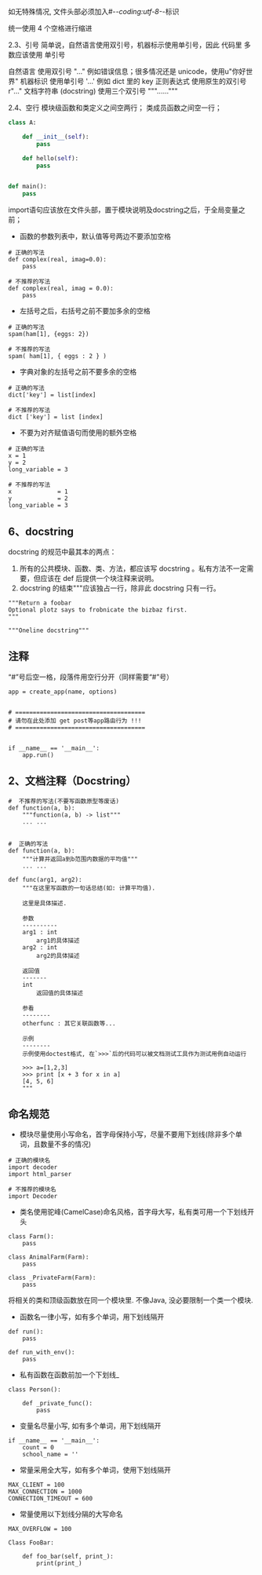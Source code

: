 



如无特殊情况, 文件头部必须加入#-*-coding:utf-8-*-标识

统一使用 4 个空格进行缩进

2.3、引号
简单说，自然语言使用双引号，机器标示使用单引号，因此 代码里 多数应该使用 单引号

自然语言 使用双引号 "..."
例如错误信息；很多情况还是 unicode，使用u"你好世界"
机器标识 使用单引号 '...' 例如 dict 里的 key
正则表达式 使用原生的双引号 r"..."
文档字符串 (docstring) 使用三个双引号 """......"""

2.4、空行
模块级函数和类定义之间空两行；
类成员函数之间空一行；

```python
class A:

    def __init__(self):
        pass

    def hello(self):
        pass


def main():
    pass  
```



import语句应该放在文件头部，置于模块说明及docstring之后，于全局变量之前；

- 函数的参数列表中，默认值等号两边不要添加空格

```
# 正确的写法
def complex(real, imag=0.0):
    pass

# 不推荐的写法
def complex(real, imag = 0.0):
    pass
```

- 左括号之后，右括号之前不要加多余的空格

```
# 正确的写法
spam(ham[1], {eggs: 2})

# 不推荐的写法
spam( ham[1], { eggs : 2 } )
```

- 字典对象的左括号之前不要多余的空格

```
# 正确的写法
dict['key'] = list[index]

# 不推荐的写法
dict ['key'] = list [index]
```

- 不要为对齐赋值语句而使用的额外空格

```
# 正确的写法
x = 1
y = 2
long_variable = 3

# 不推荐的写法
x             = 1
y             = 2
long_variable = 3
```

## 6、docstring

docstring 的规范中最其本的两点：

1. 所有的公共模块、函数、类、方法，都应该写 docstring 。私有方法不一定需要，但应该在 def 后提供一个块注释来说明。
2. docstring 的结束"""应该独占一行，除非此 docstring 只有一行。

```
"""Return a foobar
Optional plotz says to frobnicate the bizbaz first.
"""

"""Oneline docstring"""
```



## 注释





“#”号后空一格，段落件用空行分开（同样需要“#”号）

```
app = create_app(name, options)


# =====================================
# 请勿在此处添加 get post等app路由行为 !!!
# =====================================


if __name__ == '__main__':
    app.run()
```

## 2、文档注释（Docstring）

```
#  不推荐的写法(不要写函数原型等废话)
def function(a, b):
    """function(a, b) -> list"""
    ... ...


#  正确的写法
def function(a, b):
    """计算并返回a到b范围内数据的平均值"""
    ... ...
```



```
def func(arg1, arg2):
    """在这里写函数的一句话总结(如: 计算平均值).

    这里是具体描述.

    参数
    ----------
    arg1 : int
        arg1的具体描述
    arg2 : int
        arg2的具体描述

    返回值
    -------
    int
        返回值的具体描述

    参看
    --------
    otherfunc : 其它关联函数等...

    示例
    --------
    示例使用doctest格式, 在`>>>`后的代码可以被文档测试工具作为测试用例自动运行

    >>> a=[1,2,3]
    >>> print [x + 3 for x in a]
    [4, 5, 6]
    """
```

## 命名规范

- 模块尽量使用小写命名，首字母保持小写，尽量不要用下划线(除非多个单词，且数量不多的情况)

```
# 正确的模块名
import decoder
import html_parser

# 不推荐的模块名
import Decoder
```



- 类名使用驼峰(CamelCase)命名风格，首字母大写，私有类可用一个下划线开头

```
class Farm():
    pass

class AnimalFarm(Farm):
    pass

class _PrivateFarm(Farm):
    pass
```

将相关的类和顶级函数放在同一个模块里. 不像Java, 没必要限制一个类一个模块.

- 函数名一律小写，如有多个单词，用下划线隔开

```
def run():
    pass

def run_with_env():
    pass
```

- 私有函数在函数前加一个下划线_

```
class Person():

    def _private_func():
        pass
```

- 变量名尽量小写, 如有多个单词，用下划线隔开

```
if __name__ == '__main__':
    count = 0
    school_name = ''
```

- 常量采用全大写，如有多个单词，使用下划线隔开

```
MAX_CLIENT = 100
MAX_CONNECTION = 1000
CONNECTION_TIMEOUT = 600
```

- 常量使用以下划线分隔的大写命名

```
MAX_OVERFLOW = 100

Class FooBar:

    def foo_bar(self, print_):
        print(print_)
```